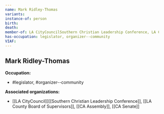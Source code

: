 ```yaml
---
name: Mark Ridley-Thomas
variants: 
instance-of: person
birth: 
death: 
member-of: LA CityCouncilSouthern Christian Leadership Conference, LA County Board of Supervisors, CA Assembly, CA Senate
has-occupation: legislator, organizer--community
VIAF: 
---
```

## Mark Ridley-Thomas

**Occupation:** 
- #legislator, #organizer--community

**Associated organizations:** 
- [[LA CityCouncil]][[Southern Christian Leadership Conference]], [[LA County Board of Supervisors]], [[CA Assembly]], [[CA Senate]]